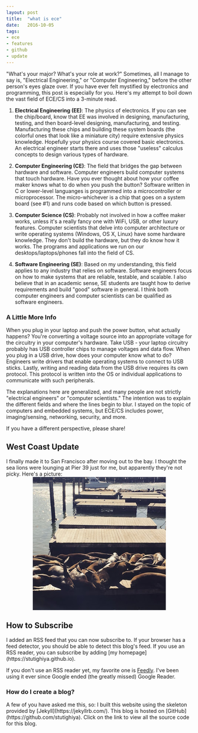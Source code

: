 ```yaml
---
layout: post
title:  "what is ece"
date:   2016-10-05
tags: 
- ece
- features
- github
- update
---
```


"What's your major? What's your role at work?" Sometimes, all I manage to say is, "Electrical Engineering," or "Computer Engineering," before the other person's eyes glaze over. If you have ever felt mystified by electronics and programming, this post is especially for you. Here's my attempt to boil down the vast field of ECE/CS into a 3-minute read.

1. **Electrical Engineering (EE)**: The physics of electronics. If you can see the chip/board, know that EE was involved in designing, manufacturing, testing, and then board-level designing, manufacturing, and testing. Manufacturing these chips and building these system boards (the colorful ones that look like a miniature city) require extensive physics knowledge. Hopefully your physics course covered basic electronics. An electrical engineer starts there and uses those "useless" calculus concepts to design various types of hardware.

2. **Computer Engineering (CE)**: The field that bridges the gap between hardware and software. Computer engineers build computer systems that touch hardware. Have you ever thought about how your coffee maker knows what to do when you push the button? Software written in C or lower-level languanges is programmed into a microcontroller or microprocessor. The micro-whichever is a chip that goes on a system board (see #1) and runs code based on which button is pressed. 

3. **Computer Science (CS)**: Probably not involved in how a coffee maker works, unless it's a really fancy one with WiFi, USB, or other luxury features. Computer scientists that delve into computer architecture or write operating systems (Windows, OS X, Linux) have some hardware knowledge. They don't build the hardware, but they do know how it works. The programs and applications we run on our desktops/laptops/phones fall into the field of CS. 

4. **Software Engineering (SE)**: Based on my understanding, this field applies to any industry that relies on software. Software engineers focus on how to make systems that are reliable, testable, and scalable. I also believe that in an academic sense, SE students are taught how to derive requirements and build "good" software in general. I think both computer engineers and computer scientists can be qualified as software engineers.

<h3>A Little More Info</h3>
 When you plug in your laptop and push the power button, what actually happens? You're converting a voltage source into an appropriate voltage for the circuitry in your computer's hardware. Take USB - your laptop circuitry probably has USB controller chips to manage voltages and data flow. When you plug in a USB drive, how does your computer know what to do? Engineers write drivers that enable operating systems to connect to USB sticks. Lastly, writing and reading data from the USB drive requires its own protocol. This protocol is written into the OS or individual applications to communicate with such peripherals. 

The explanations here are generalized, and many people are not strictly "electrical engineers" or "computer scientists." The intention was to explain the different fields and where the lines begin to blur. I stayed on the topic of computers and embedded systems, but ECE/CS includes power, imaging/sensing, networking, security, and more.

If you have a different perspective, please share!

<h2>West Coast Update</h2>
I finally made it to San Francisco after moving out to the bay. I thought the sea lions were lounging at Pier 39 just for me, but apparently they're not picky. Here's a picture:
<div style="text-align: center;"><img src="/assets/imgs/sea_lions.jpg" alt="sealions" align="middle"></div>

<h2>How to Subscribe</h2>
I added an RSS feed that you can now subscribe to. If your browser has a feed detector, you should be able to detect this blog's feed. If you use an RSS reader, you can subscribe by adding [my homepage](https://stutighiya.github.io). 

If you don't use an RSS reader yet, my favorite one is [Feedly](https://feedly.com). I've been using it ever since Google ended (the greatly missed) Google Reader.

<h3>How do I create a blog?</h3>
A few of you have asked me this, so: I built this website using the skeleton provided by [Jekyll](https://jekyllrb.com/). This blog is hosted on [GitHub](https://github.com/stutighiya). Click on the link to view all the source code for this blog. 


